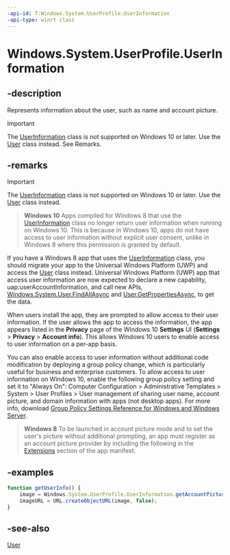 ```yaml
---
-api-id: T:Windows.System.UserProfile.UserInformation
-api-type: winrt class
---
```


<!-- Class syntax.
public class UserInformation 
-->

# Windows.System.UserProfile.UserInformation

## -description
Represents information about the user, such as name and account picture.

> [!IMPORTANT]
> The [UserInformation](userinformation.md) class is not supported on Windows 10 or later. Use the [User](../windows.system/user.md) class instead. See Remarks.

## -remarks
> [!IMPORTANT]
> The [UserInformation](userinformation.md) class is not supported on Windows 10 or later. Use the [User](../windows.system/user.md) class instead.

<!--{annotation author="jimwalk" time="9/4/2015 4:04:08 PM"}See Threshold bug 4474122 for info about this Win10 note.-->

> **Windows 10**
> Apps compiled for Windows 8 that use the [UserInformation](userinformation.md) class no longer return user information when running on Windows 10. This is because in Windows 10, apps do not have access to user information without explicit user consent, unlike in Windows 8 where this permission is granted by default.

If you have a Windows 8 app that uses the [UserInformation](userinformation.md) class, you should migrate your app to the Universal Windows Platform (UWP) and access the [User](../windows.system/user.md) class instead. Universal Windows Platform (UWP) app that access user information are now expected to declare a new capability, uap:userAccountInformation, and call new APIs, [Windows.System.User.FindAllAsync](../windows.system/user_findallasync.md) and [User.GetPropertiesAsync](../windows.system/user_getpropertiesasync.md), to get the data.

When users install the app, they are prompted to allow access to their user information. If the user allows the app to access the information, the app appears listed in the **Privacy** page of the Windows 10  **Settings**  UI (**Settings** &gt; **Privacy** &gt; **Account info**). This allows Windows 10 users to enable access to user information on a per-app basis.

You can also enable access to user information without additional code modification by deploying a group policy change, which is particularly useful for business and enterprise customers. To allow access to user information on Windows 10, enable the following group policy setting and set it to "Always On": Computer Configuration > Administrative Templates > System > User Profiles > User management of sharing user name, account picture, and domain information with apps (not desktop apps). For more info, download [Group Policy Settings Reference for Windows and Windows Server](https://www.microsoft.com/download/details.aspx?id=25250).

> **Windows 8**
> To be launched in account picture mode and to set the user's picture without additional prompting, an app must register as an account picture provider by including the following in the [Extensions](https://docs.microsoft.com/uwp/schemas/appxpackage/appxmanifestschema/element-1-extensions) section of the app manifest.



## -examples


```javascript
function getUserInfo() {
    image = Windows.System.UserProfile.UserInformation.getAccountPicture(Windows.System.UserProfile.AccountPictureKind.smallImage);
    imageURL = URL.createObjectURL(image, false);
}    
```



## -see-also
[User](../windows.system/user.md)